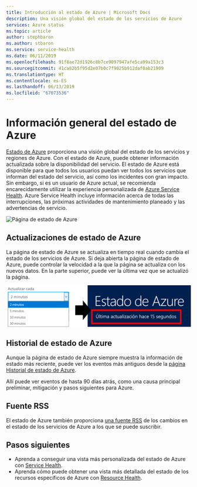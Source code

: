 ```yaml
---
title: Introducción al estado de Azure | Microsoft Docs
description: Una visión global del estado de los servicios de Azure
services: Azure status
ms.topic: article
author: stephbaron
ms.author: stbaron
ms.service: service-health
ms.date: 06/11/2019
ms.openlocfilehash: 91f8ae72d1926c8b7ce9097947afe5ca99a153c3
ms.sourcegitcommit: 41ca82b5f95d2e07b0c7f9025b912daf0ab21909
ms.translationtype: HT
ms.contentlocale: es-ES
ms.lasthandoff: 06/13/2019
ms.locfileid: "67073536"
---
```

# <a name="azure-status-overview"></a>Información general del estado de Azure

[Estado de Azure](https://status.azure.com/status/) proporciona una visión global del estado de los servicios y regiones de Azure. Con el estado de Azure, puede obtener información actualizada sobre la disponibilidad del servicio. El estado de Azure está disponible para que todos los usuarios puedan ver todos los servicios que informan del estado del servicio, así como los incidentes con gran impacto. Sin embargo, si es un usuario de Azure actual, se recomienda encarecidamente utilizar la experiencia personalizada de [Azure Service Health](https://aka.ms/azureservicehealth). Azure Service Health incluye información acerca de todas las interrupciones, las próximas actividades de mantenimiento planeado y las advertencias de servicio.

![Página de estado de Azure](./media/azure-status-overview/azure-status.PNG)

## <a name="azure-status-updates"></a>Actualizaciones de estado de Azure

La página de estado de Azure se actualiza en tiempo real cuando cambia el estado de los servicios de Azure. Si deja abierta la página de estado de Azure, puede controlar la velocidad a la que la página se actualiza con los nuevos datos. En la parte superior, puede ver la última vez que se actualizó la página.

![Actualización de estado de Azure](./media/azure-status-overview/update.PNG)

## <a name="azure-status-history"></a>Historial de estado de Azure

Aunque la página de estado de Azure siempre muestra la información de estado más reciente, puede ver los eventos más antiguos desde la [página Historial de estado de Azure](https://status.azure.com/status/history/).

Allí puede ver eventos de hasta 90 días atrás, como una causa principal preliminar, mitigación y pasos siguientes para Azure.

## <a name="rss-feed"></a>Fuente RSS

El estado de Azure también proporciona [una fuente RSS](https://status.azure.com/status/feed/) de los cambios en el estado de los servicios de Azure a los que se puede suscribir.

## <a name="next-steps"></a>Pasos siguientes

* Aprenda a conseguir una vista más personalizada del estado de Azure con [Service Health](./service-health-overview.md).
* Aprenda cómo puede obtener una vista más detallada del estado de los recursos específicos de Azure con [Resource Health](./resource-health-overview.md).
